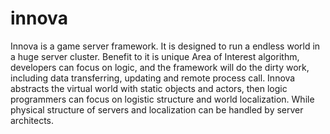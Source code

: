 # innova
Innova is a game server framework. It is designed to run a endless world in a huge server cluster. Benefit to it is unique Area of Interest algorithm, developers can focus on logic, and the framework will do the dirty work, including data transferring, updating and remote process call. Innova abstracts the virtual world with static objects and actors, then logic programmers can focus on logistic structure and world localization. While physical structure of servers and localization can be handled by server architects.
